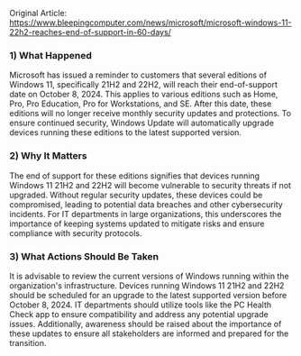 Original Article: https://www.bleepingcomputer.com/news/microsoft/microsoft-windows-11-22h2-reaches-end-of-support-in-60-days/

### 1) What Happened

Microsoft has issued a reminder to customers that several editions of Windows 11, specifically 21H2 and 22H2, will reach their end-of-support date on October 8, 2024. This applies to various editions such as Home, Pro, Pro Education, Pro for Workstations, and SE. After this date, these editions will no longer receive monthly security updates and protections. To ensure continued security, Windows Update will automatically upgrade devices running these editions to the latest supported version.

### 2) Why It Matters

The end of support for these editions signifies that devices running Windows 11 21H2 and 22H2 will become vulnerable to security threats if not upgraded. Without regular security updates, these devices could be compromised, leading to potential data breaches and other cybersecurity incidents. For IT departments in large organizations, this underscores the importance of keeping systems updated to mitigate risks and ensure compliance with security protocols.

### 3) What Actions Should Be Taken

It is advisable to review the current versions of Windows running within the organization's infrastructure. Devices running Windows 11 21H2 and 22H2 should be scheduled for an upgrade to the latest supported version before October 8, 2024. IT departments should utilize tools like the PC Health Check app to ensure compatibility and address any potential upgrade issues. Additionally, awareness should be raised about the importance of these updates to ensure all stakeholders are informed and prepared for the transition.